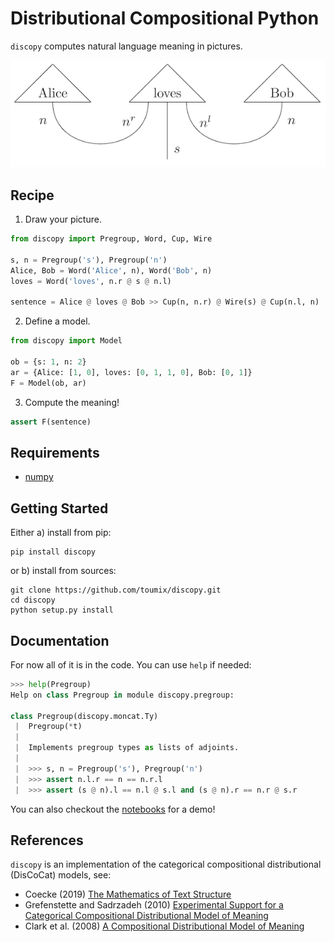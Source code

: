 # Distributional Compositional Python

`discopy` computes natural language meaning in pictures.

!["Alice loves Bob" in picture](notebooks/alice-loves-bob.png)

## Recipe

1) Draw your picture.

```python
from discopy import Pregroup, Word, Cup, Wire

s, n = Pregroup('s'), Pregroup('n')
Alice, Bob = Word('Alice', n), Word('Bob', n)
loves = Word('loves', n.r @ s @ n.l)

sentence = Alice @ loves @ Bob >> Cup(n, n.r) @ Wire(s) @ Cup(n.l, n)
```

2) Define a model.

```python
from discopy import Model

ob = {s: 1, n: 2}
ar = {Alice: [1, 0], loves: [0, 1, 1, 0], Bob: [0, 1]}
F = Model(ob, ar)
```

3) Compute the meaning!

```python
assert F(sentence)
```

## Requirements

* [numpy](https://numpy.org/)

## Getting Started

Either a) install from pip:

```shell
pip install discopy
```

or b) install from sources:

```
git clone https://github.com/toumix/discopy.git
cd discopy
python setup.py install
```

## Documentation

For now all of it is in the code. You can use `help` if needed:

```python
>>> help(Pregroup)
Help on class Pregroup in module discopy.pregroup:

class Pregroup(discopy.moncat.Ty)
 |  Pregroup(*t)
 |
 |  Implements pregroup types as lists of adjoints.
 |
 |  >>> s, n = Pregroup('s'), Pregroup('n')
 |  >>> assert n.l.r == n == n.r.l
 |  >>> assert (s @ n).l == n.l @ s.l and (s @ n).r == n.r @ s.r
```

You can also checkout the [notebooks](notebooks/) for a demo!

## References

`discopy` is an implementation of the categorical compositional distributional (DisCoCat) models, see:

* Coecke (2019) [The Mathematics of Text Structure](https://arxiv.org/abs/1904.03478)
* Grefenstette and Sadrzadeh (2010) [Experimental Support for a Categorical Compositional Distributional Model of Meaning](https://arxiv.org/abs/1106.4058)
* Clark et al. (2008) [A Compositional Distributional Model of Meaning](http://citeseerx.ist.psu.edu/viewdoc/download?doi=10.1.1.363.8703&rep=rep1&type=pdf)
